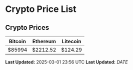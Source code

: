 # Crypto Price List

## Crypto Prices
| Bitcoin | Ethereum | Litecoin |
| ------- | -------- | -------- |
| $85994 | $2212.52 | $124.29 |
**Last Updated:** 2025-03-01 23:56 UTC
**Last Updated:** $DATE$
